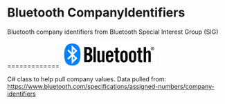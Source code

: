 # Bluetooth CompanyIdentifiers
Bluetooth company identifiers from Bluetooth Special Interest Group (SIG)

=============
![bluetoothLogo](bluetoothLogo.png)

C# class to help pull company values. Data pulled from: https://www.bluetooth.com/specifications/assigned-numbers/company-identifiers
